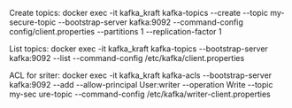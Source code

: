 Create topics:
docker exec -it kafka_kraft kafka-topics --create   --topic my-secure-topic --bootstrap-server kafka:9092   --command-config config/client.properties   --partitions 1 --replication-factor 1

List topics:
docker exec -it kafka_kraft   kafka-topics --bootstrap-server kafka:9092   --list   --command-config /etc/kafka/client.properties

ACL for sriter:
docker exec -it kafka_kraft kafka-acls --bootstrap-server kafka:9092 --add --allow-principal User:writer   --operation Write   --topic my-sec
ure-topic --command-config /etc/kafka/writer-client.properties